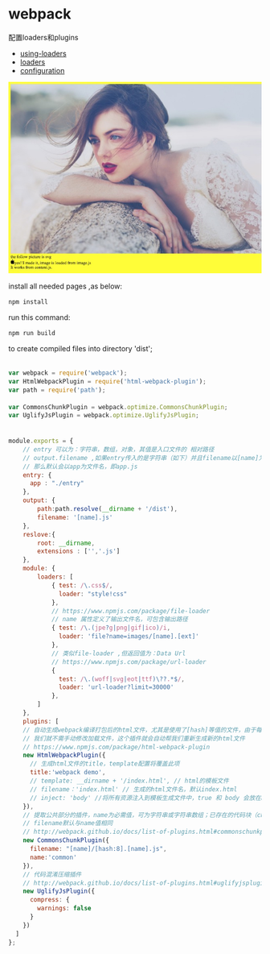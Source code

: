 # webpack

配置loaders和plugins  

- [using-loaders](http://webpack.github.io/docs/using-loaders.html)
- [loaders](http://webpack.github.io/docs/loaders.html)
- [configuration](http://webpack.github.io/docs/configuration.html)

![view](./view.png)


install all needed pages ,as below:
```bash
npm install
```

run this command:
```bash
npm run build
```
to create compiled files into directory 'dist'; 

```js

var webpack = require('webpack');
var HtmlWebpackPlugin = require('html-webpack-plugin');
var path = require('path');

var CommonsChunkPlugin = webpack.optimize.CommonsChunkPlugin;
var UglifyJsPlugin = webpack.optimize.UglifyJsPlugin;


module.exports = {
    // entry 可以为：字符串，数组，对象，其值是入口文件的 相对路径
    // output.filename ,如果entry传入的是字符串（如下）并且filename以[name]为命名规则，并且未指定filename的值，
    // 那么默认会以app为文件名，即app.js
    entry: {
      app : "./entry"
    },
    output: {
        path:path.resolve(__dirname + '/dist'),
        filename: '[name].js'
    },
    reslove:{
        root: __dirname,
        extensions : ['','.js']
    },
    module: {
        loaders: [
            { test: /\.css$/, 
              loader: "style!css" 
            },
            // https://www.npmjs.com/package/file-loader
            // name 属性定义了输出文件名，可包含输出路径
            { test: /\.(jpe?g|png|gif|ico)/i,
              loader: 'file?name=images/[name].[ext]'
            }, 
            // 类似file-loader ,但返回值为：Data Url
            // https://www.npmjs.com/package/url-loader
            { 
              test: /\.(woff|svg|eot|ttf)\??.*$/, 
              loader: 'url-loader?limit=30000'
            },
        ]
    },
    plugins: [
    // 自动生成webpack编译打包后的html文件，尤其是使用了[hash]等值的文件，由于每次编译后hash有所变化，
    // 我们就不需手动修改加载文件，这个插件就会自动帮我们重新生成新的html文件
    // https://www.npmjs.com/package/html-webpack-plugin
    new HtmlWebpackPlugin({
      // 生成html文件的title，template配置将覆盖此项
      title:'webpack demo',
      // template: __dirname + '/index.html', // html的模板文件
      // filename：'index.html' // 生成的html文件名，默认index.html
      // inject: 'body' //将所有资源注入到模板生成文件中，true 和 body 会放在body底部，head 会防止head中
    }),
    // 提取公共部分的插件，name为必需值，可为字符串或字符串数组；已存在的代码块（chunk）可将其名称作为参数传入
    // filename默认与name值相同
    // http://webpack.github.io/docs/list-of-plugins.html#commonschunkplugin
    new CommonsChunkPlugin({
      filename: "[name]/[hash:8].[name].js",
      name:'common'
    }),
    // 代码混淆压缩插件
    // http://webpack.github.io/docs/list-of-plugins.html#uglifyjsplugin
    new UglifyJsPlugin({
      compress: {
        warnings: false
      }
    })
  ]
};


```
